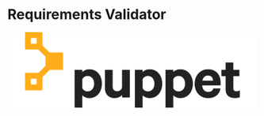 <!SLIDE center cover>
# Requirements Validator

![Puppet Logo](../_images/Puppet-Logo-Amber-Black.png)
